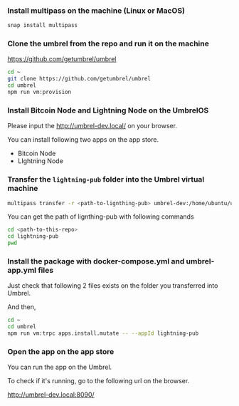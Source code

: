 ### Install multipass on the machine (Linux or MacOS)
```sh
snap install multipass
```

### Clone the umbrel from the repo and run it on the machine

https://github.com/getumbrel/umbrel

```sh
cd ~
git clone https://github.com/getumbrel/umbrel
cd umbrel
npm run vm:provision
```

### Install Bitcoin Node and Lightning Node on the UmbrelOS
Please input the http://umbrel-dev.local/ on your browser.

You can install following two apps on the app store.
- Bitcoin Node
- LIghtning Node


### Transfer the `lightning-pub` folder into the Umbrel virtual machine
```sh
multipass transfer -r <path-to-lignthing-pub> umbrel-dev:/home/ubuntu/umbrel/packages/umbreld/data/app-stores/getumbrel-umbrel-apps-github-53f74447/
```

You can get the path of lignthing-pub with following commands
```sh
cd <path-to-this-repo>
cd lightning-pub
pwd
```

### Install the package with docker-compose.yml and umbrel-app.yml files
Just check that following 2 files exists on the folder you transferred into Umbrel.

And then,

```sh
cd ~
cd umbrel
npm run vm:trpc apps.install.mutate -- --appId lightning-pub
```

### Open the app on the app store

You can run the app on the Umbrel.

To check if it's running, go to the following url on the browser.

http://umbrel-dev.local:8090/